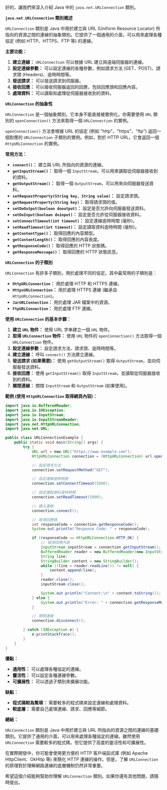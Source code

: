 好的，讓我們來深入介紹 Java 中的 `java.net.URLConnection` 類別。

**`java.net.URLConnection` 類別概述**

`URLConnection` 類別是 Java 中用於建立與 URL (Uniform Resource Locator) 所指向的資源之間的連線的抽象類別。它提供了一個通用的介面，可以用來處理各種協定 (例如 HTTP、HTTPS、FTP 等) 的連線。

**主要功能：**

1. **建立連線：** `URLConnection` 可以根據 URL 建立與遠端伺服器的連線。
2. **設定連線參數：** 可以設定連線的各種參數，例如請求方法 (GET、POST)、請求頭 (Headers)、逾時時間等。
3. **發送請求：** 可以發送請求到伺服器。
4. **接收回應：** 可以接收伺服器返回的回應，包括回應頭和回應內容。
5. **處理資料：** 可以讀取和處理從伺服器接收到的資料。

**`URLConnection` 的抽象性**

`URLConnection` 是一個抽象類別，它本身不能直接被實例化。你需要使用 `URL` 類別的 `openConnection()` 方法來取得一個 `URLConnection` 的實例。

`openConnection()` 方法會根據 URL 的協定 (例如 "http"、"https"、"ftp") 返回一個對應的 `URLConnection` 子類別的實例。例如，對於 HTTP URL，它會返回一個 `HttpURLConnection` 的實例。

**常用方法：**

* **`connect()`：** 建立與 URL 所指向的資源的連線。
* **`getInputStream()`：** 取得一個 `InputStream`，可以用來讀取從伺服器接收到的資料。
* **`getOutputStream()`：** 取得一個 `OutputStream`，可以用來向伺服器發送資料。
* **`setRequestProperty(String key, String value)`：** 設定請求頭。
* **`getRequestProperty(String key)`：** 取得請求頭的值。
* **`setDoOutput(boolean dooutput)`：** 設定是否允許向伺服器發送資料。
* **`setDoInput(boolean doinput)`：** 設定是否允許從伺服器接收資料。
* **`setConnectTimeout(int timeout)`：** 設定連線逾時時間 (毫秒)。
* **`setReadTimeout(int timeout)`：** 設定讀取資料逾時時間 (毫秒)。
* **`getContentType()`：** 取得回應的內容類型。
* **`getContentLength()`：** 取得回應的內容長度。
* **`getResponseCode()`：** 取得回應的 HTTP 狀態碼。
* **`getResponseMessage()`：** 取得回應的 HTTP 狀態訊息。

**`URLConnection` 的子類別**

`URLConnection` 有許多子類別，用於處理不同的協定。其中最常用的子類別是：

* **`HttpURLConnection`：** 用於處理 HTTP 和 HTTPS 連線。
* **`HttpsURLConnection`：** 用於處理 HTTPS 連線 (繼承自 `HttpURLConnection`)。
* **`JarURLConnection`：** 用於處理 JAR 檔案中的資源。
* **`FtpURLConnection`：** 用於處理 FTP 連線。

**使用 `URLConnection` 的基本步驟：**

1. **建立 `URL` 物件：** 使用 URL 字串建立一個 `URL` 物件。
2. **取得 `URLConnection` 物件：** 使用 `URL` 物件的 `openConnection()` 方法取得一個 `URLConnection` 物件。
3. **設定連線參數：** 設定請求方法、請求頭、逾時時間等。
4. **建立連線：** 呼叫 `connect()` 方法建立連線。
5. **發送請求 (如果需要)：** 使用 `getOutputStream()` 取得 `OutputStream`，並向伺服器發送資料。
6. **接收回應：** 使用 `getInputStream()` 取得 `InputStream`，並讀取從伺服器接收到的資料。
7. **關閉連線：** 關閉 `InputStream` 和 `OutputStream` (如果使用)。

**範例 (使用 `HttpURLConnection` 取得網頁內容)：**

```java
import java.io.BufferedReader;
import java.io.IOException;
import java.io.InputStream;
import java.io.InputStreamReader;
import java.net.HttpURLConnection;
import java.net.URL;

public class URLConnectionExample {
    public static void main(String[] args) {
        try {
            URL url = new URL("https://www.example.com");
            HttpURLConnection connection = (HttpURLConnection) url.openConnection();

            // 設定請求方法
            connection.setRequestMethod("GET");

            // 設定連線逾時時間
            connection.setConnectTimeout(5000);

            // 設定讀取資料逾時時間
            connection.setReadTimeout(5000);

            // 建立連線
            connection.connect();

            // 取得回應碼
            int responseCode = connection.getResponseCode();
            System.out.println("Response Code: " + responseCode);

            if (responseCode == HttpURLConnection.HTTP_OK) {
                // 取得回應內容
                InputStream inputStream = connection.getInputStream();
                BufferedReader reader = new BufferedReader(new InputStreamReader(inputStream));
                String line;
                StringBuilder content = new StringBuilder();
                while ((line = reader.readLine()) != null) {
                    content.append(line);
                }
                reader.close();
                inputStream.close();

                System.out.println("Content:\n" + content.toString());
            } else {
                System.out.println("Error: " + connection.getResponseMessage());
            }

            // 關閉連線
            connection.disconnect();

        } catch (IOException e) {
            e.printStackTrace();
        }
    }
}
```

**優點：**

* **通用性：** 可以處理各種協定的連線。
* **靈活性：** 可以設定各種連線參數。
* **可擴展性：** 可以透過子類別來擴展功能。

**缺點：**

* **程式碼較為繁瑣：** 需要較多的程式碼來設定連線和處理資料。
* **較底層：** 需要自己處理連線、請求、回應等細節。

**總結：**

`URLConnection` 類別是 Java 中用於建立與 URL 所指向的資源之間的連線的基礎類別。它提供了通用的介面，可以用來處理各種協定的連線。雖然使用 `URLConnection` 需要較多的程式碼，但它提供了高度的靈活性和可擴展性。

在實際開發中，你可能會使用更方便的 HTTP 客戶端函式庫 (例如 Apache HttpClient、OkHttp 等) 來簡化 HTTP 連線的操作。但是，了解 `URLConnection` 的原理對於理解網路連線的底層機制仍然非常重要。

希望這個介紹能夠幫助你理解 `URLConnection` 類別。如果你還有其他問題，請隨時提出。
